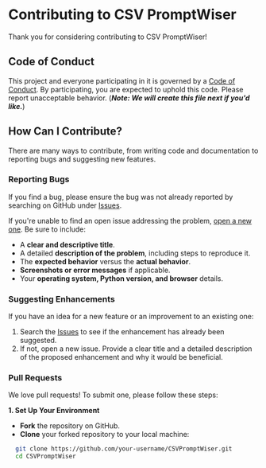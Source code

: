 # Contributing to CSV PromptWiser

Thank you for considering contributing to CSV PromptWiser!

## Code of Conduct

This project and everyone participating in it is governed by a [Code of Conduct](CODE_OF_CONDUCT.md). By participating, you are expected to uphold this code. Please report unacceptable behavior. (***Note: We will create this file next if you'd like.***)

## How Can I Contribute?

There are many ways to contribute, from writing code and documentation to reporting bugs and suggesting new features.

### Reporting Bugs

If you find a bug, please ensure the bug was not already reported by searching on GitHub under [Issues](https://github.com/<your-username>/CSVPromptWiser/issues).

If you're unable to find an open issue addressing the problem, [open a new one](https://github.com/<your-username>/CSVPromptWiser/issues/new). Be sure to include:

- A **clear and descriptive title**.
- A detailed **description of the problem**, including steps to reproduce it.
- The **expected behavior** versus the **actual behavior**.
- **Screenshots or error messages** if applicable.
- Your **operating system, Python version, and browser** details.

### Suggesting Enhancements

If you have an idea for a new feature or an improvement to an existing one:

1.  Search the [Issues](https://github.com/<your-username>/CSVPromptWiser/issues) to see if the enhancement has already been suggested.
2.  If not, open a new issue. Provide a clear title and a detailed description of the proposed enhancement and why it would be beneficial.

### Pull Requests

We love pull requests! To submit one, please follow these steps:

**1. Set Up Your Environment**

- **Fork** the repository on GitHub.
- **Clone** your forked repository to your local machine:
```bash
  git clone https://github.com/your-username/CSVPromptWiser.git
  cd CSVPromptWiser
